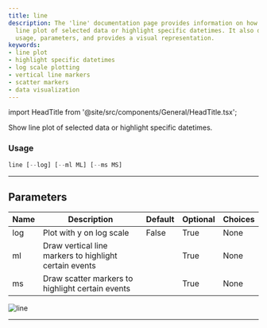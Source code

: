 ```yaml
---
title: line
description: The 'line' documentation page provides information on how to create a
  line plot of selected data or highlight specific datetimes. It also details the
  usage, parameters, and provides a visual representation.
keywords:
- line plot
- highlight specific datetimes
- log scale plotting
- vertical line markers
- scatter markers
- data visualization
---
```


import HeadTitle from '@site/src/components/General/HeadTitle.tsx';

<HeadTitle title="line - Qa - Forex - Reference | OpenBB Terminal Docs" />

Show line plot of selected data or highlight specific datetimes.

### Usage

```python
line [--log] [--ml ML] [--ms MS]
```

---

## Parameters

| Name | Description | Default | Optional | Choices |
| ---- | ----------- | ------- | -------- | ------- |
| log | Plot with y on log scale | False | True | None |
| ml | Draw vertical line markers to highlight certain events |  | True | None |
| ms | Draw scatter markers to highlight certain events |  | True | None |

![line](https://user-images.githubusercontent.com/46355364/154307397-9c2e9325-bce6-494d-994f-a6d7db798798.png)

---
